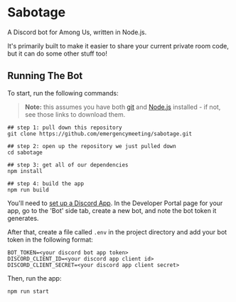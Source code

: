 # Sabotage

A Discord bot for Among Us, written in Node.js.

It's primarily built to make it easier to share your current private room code, but it can do some other stuff too!

## Running The Bot

To start, run the following commands:

> **Note:** this assumes you have both [git](https://git-scm.com/) and [Node.js](https://nodejs.org/en/) installed - if not, see those links to download them.

```
## step 1: pull down this repository
git clone https://github.com/emergencymeeting/sabotage.git

## step 2: open up the repository we just pulled down
cd sabotage

## step 3: get all of our dependencies
npm install

## step 4: build the app
npm run build
```

You'll need to [set up a Discord App](https://discord.com/developers/applications). In the Developer Portal page for your app, go to the 'Bot' side tab, create a new bot, and note the bot token it generates.

After that, create a file called `.env` in the project directory and add your bot token in the following format:

```
BOT_TOKEN=<your discord bot app token>
DISCORD_CLIENT_ID=<your discord app client id>
DISCORD_CLIENT_SECRET=<your discord app client secret>
```

Then, run the app:

```
npm run start
```

## Local Development

To start, run the following commands:

```
## step 1: pull down this repository
git clone https://github.com/emergencymeeting/sabotage.git

## step 2: open up the repository we just pulled down
cd sabotage

## step 3: get all of our dependencies
npm install

## step 4: run the dev server
npm run dev
```
